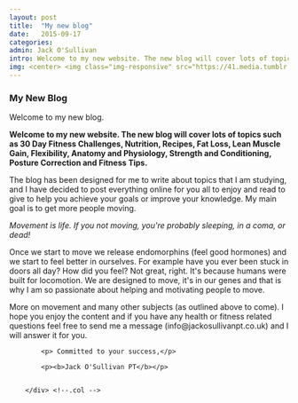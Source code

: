 ```yaml
---
layout: post
title:  "My new blog"
date:   2015-09-17
categories: 
admin: Jack O'Sullivan
intro: Welcome to my new website. The new blog will cover lots of topics such as 30 Day Fitness Challenges, Nutrition, Fat Loss, Lean Muscle Gain, Flexibility, Anatomy and Physiology, Strength and Conditioning, Posture Correction and Fitness Tips.
img: <center> <img class="img-responsive" src="https://41.media.tumblr.com/6aca35f24a5dc315633a824565dc3042/tumblr_nupryoNJLU1rm54z2o1_400.png"></center>
---
```


<h3> My New Blog </h3>

<p> Welcome to my new blog. </p>


<div class="col-md-8">
            <p><b> Welcome to my new website. The new blog will cover lots of topics such as 30 Day Fitness Challenges, Nutrition, Recipes, Fat Loss, Lean Muscle Gain, Flexibility, Anatomy and Physiology, Strength and Conditioning, Posture Correction and Fitness Tips.
            </b></p> <!-- intro -->
            <p> The blog has been designed for me to write about topics that I am studying, and I have decided to post                   everything online for you all to enjoy and read to give to help you achieve your goals or improve your knowledge.             My main goal is to get more people moving. </p>
            <p><i> Movement is life. If you not moving, you're probably sleeping, in a coma, or dead!</i></p>
            <p>Once we start to move we release endomorphins (feel good hormones) and we start to feel better in ourselves. 
            For example have you ever been stuck in doors all day? How did you feel? Not great, right. It's because humans
            were built for locomotion. We are designed to move, it's in our genes and that is why I am so passionate about 
            helping and motivating people to move.</p>
            <p> More on movement and many other subjects (as outlined above to come). I hope you enjoy the content and if you
            have any health or fitness related questions feel free to send me a message (info@jackosullivanpt.co.uk) and I
            will answer it for you. </p>
            
            <p> Committed to your success,</p>
            
            <p><b>Jack O'Sullivan PT</b></p>
            
 
        </div> <!--.col -->
